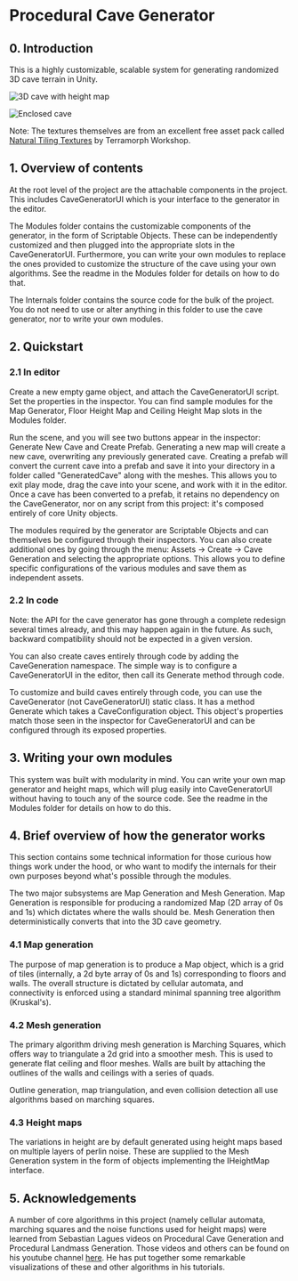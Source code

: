 # Procedural Cave Generator

## 0. Introduction

This is a highly customizable, scalable system for generating randomized 3D cave terrain in Unity. 

![3D cave with height map](http://i.imgur.com/sBi6T2U.jpg)

![Enclosed cave](http://i.imgur.com/GS2n1Nu.jpg)

Note: The textures themselves are from an excellent free asset pack called [Natural Tiling Textures](https://www.assetstore.unity3d.com/en/#!/content/35173) by Terramorph Workshop. 

## 1. Overview of contents

At the root level of the project are the attachable components in the project. This includes CaveGeneratorUI which is your interface to the generator in the editor.

The Modules folder contains the customizable components of the generator, in the form of Scriptable Objects. These can be independently customized and then plugged into the appropriate slots in the CaveGeneratorUI. Furthermore, you can write your own modules to replace the ones provided to customize the structure of the cave using your own algorithms. See the readme in the Modules folder for details on how to do that.

The Internals folder contains the source code for the bulk of the project. You do not need to use or alter anything in this folder to use the cave generator, nor to write your own modules.

## 2. Quickstart

### 2.1 In editor

Create a new empty game object, and attach the CaveGeneratorUI script. Set the properties in the inspector. You can find sample modules for the Map Generator, Floor Height Map and Ceiling Height Map slots in the Modules folder.

Run the scene, and you will see two buttons appear in the inspector: Generate New Cave and Create Prefab. Generating a new map will create a new cave, overwriting any previously generated cave. Creating a prefab will convert the current cave into a prefab and save it into your directory in a folder called "GeneratedCave" along with the meshes. This allows you to exit play mode, drag the cave into your scene, and work with it in the editor. Once a cave has been converted to a prefab, it retains no dependency on the CaveGenerator, nor on any script from this project: it's composed entirely of core Unity objects. 

The modules required by the generator are Scriptable Objects and can themselves be configured through their inspectors. You can also create additional ones by going through the menu: Assets -> Create -> Cave Generation and selecting the appropriate options. This allows you to define specific configurations of the various modules and save them as independent assets. 

### 2.2 In code

Note: the API for the cave generator has gone through a complete redesign several times already, and this may happen again in the future. As such, backward compatibility should not be expected in a given version.

You can also create caves entirely through code by adding the CaveGeneration namespace. The simple way is to configure a CaveGeneratorUI in the editor, then call its Generate method through code. 

To customize and build caves entirely through code, you can use the CaveGenerator (not CaveGeneratorUI) static class. It has a method Generate which takes a CaveConfiguration object. This object's properties match those seen in the inspector for CaveGeneratorUI and can be configured through its exposed properties. 

## 3. Writing your own modules

This system was built with modularity in mind. You can write your own map generator and height maps, which will plug easily into CaveGeneratorUI without having to touch any of the source code. See the readme in the Modules folder for details on how to do this. 

## 4. Brief overview of how the generator works

This section contains some technical information for those curious how things work under the hood, or who want to modify the internals for their own purposes beyond what's possible through the modules.

The two major subsystems are Map Generation and Mesh Generation. Map Generation is responsible for producing a randomized Map (2D array of 0s and 1s) which dictates where the walls should be. Mesh Generation then deterministically converts that into the 3D cave geometry. 

### 4.1 Map generation

The purpose of map generation is to produce a Map object, which is a grid of tiles (internally, a 2d byte array of 0s and 1s) corresponding to floors and walls. The overall structure is dictated by cellular automata, and connectivity is enforced using a standard minimal spanning tree algorithm (Kruskal's). 

### 4.2 Mesh generation

The primary algorithm driving mesh generation is Marching Squares, which offers way to triangulate a 2d grid into a smoother mesh. This is used to generate flat ceiling and floor meshes. Walls are built by attaching the outlines of the walls and ceilings with a series of quads. 

Outline generation, map triangulation, and even collision detection all use algorithms based on marching squares. 

### 4.3 Height maps

The variations in height are by default generated using height maps based on multiple layers of perlin noise. These are supplied to the Mesh Generation system in the form of objects implementing the IHeightMap interface. 

## 5. Acknowledgements

A number of core algorithms in this project (namely cellular automata, marching squares and the noise functions used for height maps) were learned from Sebastian Lagues videos on Procedural Cave Generation and Procedural Landmass Generation. Those videos and others can be found on his youtube channel [here](https://www.youtube.com/user/Cercopithecan). He has put together some remarkable visualizations of these and other algorithms in his tutorials. 